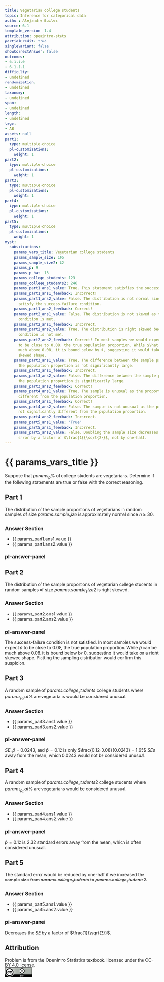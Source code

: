 ```yaml
---
title: Vegetarian college students
topic: Inference for categorical data
author: Alejandro Builes
source: 6.1
template_version: 1.4
attribution: openintro-stats
partialCredit: true
singleVariant: false
showCorrectAnswer: false
outcomes:
- 6.1.1.0
- 6.1.1.1
difficulty:
- undefined
randomization:
- undefined
taxonomy:
- undefined
span:
- undefined
length:
- undefined
tags:
- AB
assets: null
part1:
  type: multiple-choice
  pl-customizations:
    weight: 1
part2:
  type: multiple-choice
  pl-customizations:
    weight: 1
part3:
  type: multiple-choice
  pl-customizations:
    weight: 1
part4:
  type: multiple-choice
  pl-customizations:
    weight: 1
part5:
  type: multiple-choice
  pl-customizations:
    weight: 1
myst:
  substitutions:
    params_vars_title: Vegetarian college students
    params_sample_size: 105
    params_sample_size2: 82
    params_p: 9
    params_p_hat: 13
    params_college_students: 123
    params_college_students2: 246
    params_part1_ans1_value: True. This statement satisfies the success-failure condition.
    params_part1_ans1_feedback: Incorrect!
    params_part1_ans2_value: False. The distribution is not normal since it does not
      satisfy the success-failure condition.
    params_part1_ans2_feedback: Correct!
    params_part2_ans1_value: False. The distribution is not skewed as the success-failure
      condition is met.
    params_part2_ans1_feedback: Incorrect.
    params_part2_ans2_value: True. The distribution is right skewed because the success-failure
      condition is not met.
    params_part2_ans2_feedback: Correct! In most samples we would expect $\hat{p}$
      to be close to 0.08, the true population proportion. While $\hat{p}$ can be
      much above 0.08, it is bound below by 0, suggesting it would take on a right
      skewed shape.
    params_part3_ans1_value: True. The difference between the sample proportion and
      the population proportion is not significantly large.
    params_part3_ans1_feedback: Incorrect.
    params_part3_ans2_value: False. The difference between the sample proportion and
      the population proportion is significantly large.
    params_part3_ans2_feedback: Correct!
    params_part4_ans1_value: True. The sample is unusual as the proportion is significantly
      different from the population proportion.
    params_part4_ans1_feedback: Correct!
    params_part4_ans2_value: False. The sample is not unusual as the proportion is
      not significantly different from the population proportion.
    params_part4_ans2_feedback: Incorrect.
    params_part5_ans1_value: 'True'
    params_part5_ans1_feedback: Incorrect.
    params_part5_ans2_value: False. Doubling the sample size decreases the standard
      error by a factor of $\frac{1}{\sqrt{2}}$, not by one-half.
---
```

# {{ params_vars_title }}
Suppose that ${{params_p}}$% of college students are vegetarians. Determine if the following statements are true or false with the correct reasoning.

## Part 1

The distribution of the sample proportions of vegetarians in random samples of size ${{params.sample_size}}$ is approximately normal since $n \geq 30$.

### Answer Section

- {{ params_part1.ans1.value }}
- {{ params_part1.ans2.value }}

### pl-answer-panel

## Part 2

The distribution of the sample proportions of vegetarian college students in random samples of size ${{params.sample_size2}}$ is right skewed.

### Answer Section

- {{ params_part2.ans1.value }}
- {{ params_part2.ans2.value }}

### pl-answer-panel

The success-failure condition is not satisfied. In most samples we would expect $\hat{p}$ to be close to 0.08, the true population proportion. While $\hat{p}$ can be much above 0.08, it is bound below by 0, suggesting it would take on a right skewed shape. Plotting the sampling distribution would confirm this suspicion.

## Part 3

A random sample of ${{params.college_students}}$ college students where ${{params_p_hat}}$% are vegetarians would be considered unusual.

### Answer Section

- {{ params_part3.ans1.value }}
- {{ params_part3.ans2.value }}

### pl-answer-panel

$SE\_{\hat{p}}=0.0243$, and $\hat{p}=0.12$ is only $\frac{0.12-0.08}{0.0243} = 1.65$ $SEs$ away from the mean, which $0.0243$ would not be considered unusual.

## Part 4

A random sample of ${{params.college_students2}}$ college students where ${{params_p_hat}}$% are vegetarians would be considered unusual.

### Answer Section

- {{ params_part4.ans1.value }}
- {{ params_part4.ans2.value }}

### pl-answer-panel

$\hat{p}=0.12$ is $2.32$ standard errors away from the mean, which is often considered unusual.

## Part 5

The standard error would be reduced by one-half if we increased the sample size from ${{params.college_students}}$ to ${{params.college_students2}}$.

### Answer Section

- {{ params_part5.ans1.value }}
- {{ params_part5.ans2.value }}

### pl-answer-panel

Decreases the $SE$ by a factor of $\frac{1}{\sqrt{2}}$.

## Attribution

Problem is from the [OpenIntro Statistics](https://openintro.org/book/os/) textbook, licensed under the [CC-BY 4.0 license](https://creativecommons.org/licenses/by/4.0/).<br>![Image representing the Creative Commons 4.0 BY license.](https://raw.githubusercontent.com/firasm/bits/master/by.png)